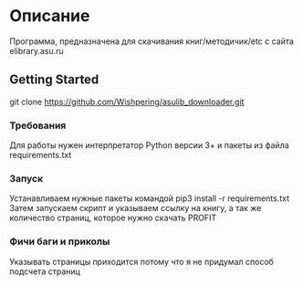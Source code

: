 # Описание

Программа, предназначена для скачивания книг/методичик/etc с сайта elibrary.asu.ru

## Getting Started

git clone https://github.com/Wishpering/asulib_downloader.git

### Требования

Для работы нужен интерпретатор Python версии 3+ и пакеты из файла requirements.txt

### Запуск

Устанавливаем нужные пакеты командой pip3 install -r requirements.txt
Затем запускаем скрипт и указываем ссылку на книгу, а так же количество страниц, которое нужно скачать
PROFIT

### Фичи баги и приколы

Указывать страницы приходится потому что я не придумал способ подсчета страниц
